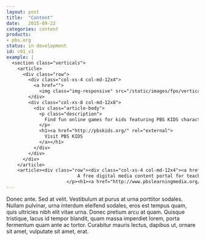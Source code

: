 ```yaml
---
layout: post
title:  "Content"
date:   2015-09-22
categories: content
products:
- pbs.org
status: in development
id: c01_v1
example: |
  <section class="verticals">
    <article>
      <div class="row">
        <div class="col-xs-4 col-md-12x4">
          <a href="">
            <img class="img-responsive" src="/static/images/fpo/verticals/logo-pbs-kids.png" alt="Visit PBS KIDS"></a>
        </div>
        <div class="col-xs-8 col-md-12x8">
          <div class="article-body">
            <p class="description">
              Find fun online games for kids featuring PBS KIDS characters.
            </p>
            <h1><a href="http://pbskids.org/" rel="external">
              Visit PBS KIDS
            </a></h1>
          </div>
        </div>
      </div>
    </article>
    <article><div class="row"><div class="col-xs-4 col-md-12x4"><a href=""><img class="img-responsive" src="/static/images/fpo/verticals/logo-pbs-learning-media.png" alt="Visit PBS Learning Media"></a></div><div class="col-xs-8 col-md-12x8"><div class="article-body"><p class="description">
                          A free digital media content portal for teachers and students.
                      </p><h1><a href="http://www.pbslearningmedia.org/" rel="external">Visit PBS Learning Media</a></h1></div></div></div></article><p class="view-all"><a href="#">More from PBS</a></p></section>
---
```


Donec ante. Sed at velit. Vestibulum at purus at urna porttitor sodales. Nullam pulvinar, urna interdum eleifend sodales, eros est tempus quam, quis ultricies nibh elit vitae urna. Donec pretium arcu at quam. Quisque tristique, lacus id tempor blandit, quam massa imperdiet lorem, porta fermentum quam ante ac tortor. Curabitur mauris lectus, dapibus ut, ornare sit amet, vulputate sit amet, erat.


